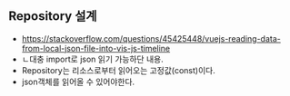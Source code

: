 ## Repository 설계
+ https://stackoverflow.com/questions/45425448/vuejs-reading-data-from-local-json-file-into-vis-js-timeline
+ ㄴ대충 import로 json 읽기 가능하단 내용.
+ Repository는 리소스로부터 읽어오는 고정값(const)이다.
+ json객체를 읽어올 수 있어야한다.

